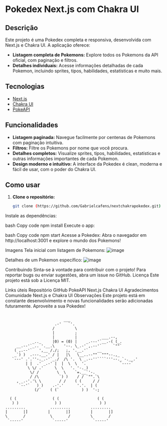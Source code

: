 # Pokedex Next.js com Chakra UI

## Descrição

Este projeto é uma Pokedex completa e responsiva, desenvolvida com Next.js e Chakra UI. A aplicação oferece:

- **Listagem completa de Pokemons:** Explore todos os Pokemons da API oficial, com paginação e filtros.
- **Detalhes individuais:** Acesse informações detalhadas de cada Pokemon, incluindo sprites, tipos, habilidades, estatísticas e muito mais.

## Tecnologias

- [Next.js](https://nextjs.org/)
- [Chakra UI](https://chakra-ui.com/)
- [PokeAPI](https://pokeapi.co/)

## Funcionalidades

- **Listagem paginada:** Navegue facilmente por centenas de Pokemons com paginação intuitiva.
- **Filtros:** Filtre os Pokemons por nome que você procura.
- **Detalhes completos:** Visualize sprites, tipos, habilidades, estatísticas e outras informações importantes de cada Pokemon.
- **Design moderno e intuitivo:** A interface da Pokedex é clean, moderna e fácil de usar, com o poder do Chakra UI.

## Como usar

1. **Clone o repositório:**
   ```bash
   git clone (https://github.com/Gabrielcafens/nextchakrapokedex.git)
Instale as dependências:

bash
Copy code
npm install
Execute o app:

bash
Copy code
npm start
Acesse a Pokedex:
Abra o navegador em http://localhost:3001 e explore o mundo dos Pokemons!

Imagens
Tela inicial com listagem de Pokemons: ![image](https://github.com/Gabrielcafens/nextchakrapokedex/assets/95833512/371aee59-8e1c-4a8d-9220-6753e42e9b7e)

Detalhes de um Pokemon específico: ![image](https://github.com/Gabrielcafens/nextchakrapokedex/assets/95833512/31d01445-355b-4465-9a20-8da00639b22a)

Contribuindo
Sinta-se à vontade para contribuir com o projeto!
Para reportar bugs ou enviar sugestões, abra um issue no GitHub.
Licença
Este projeto está sob a Licença MIT.

Links úteis
Repositório GitHub
PokeAPI
Next.js
Chakra UI
Agradecimentos
Comunidade Next.js e Chakra UI
Observações
Este projeto está em constante desenvolvimento e novas funcionalidades serão adicionadas futuramente.
Aproveite a sua Pokedex!
```                         ___

                          ___
                      .-'   `'.
                     /         \
                     |         ;
                     |         |           ___.--,
            _.._     |0) = (0) |    _.---'`__.-( (_.
     __.--'`_.. '.__.\    '--. \_.-' ,.--'`     `""`
    ( ,.--'`   ',__ /./;   ;, '.__.'`    __
    _`) )  .---.__.' / |   |\   \__..--""  """--.,_
   `---' .'.''-._.-'`_./  /\ '.  \ _.--''````'''--._`-.__.'
         | |  .' _.-' |  |  \  \  '.               `----`
          \ \/ .'     \  \   '. '-._)
           \/ /        \  \    `=.__`'-.
           / /\         `) )    / / `"".`\
     , _.-'.'\ \        / /    ( (     / /
      `--'`   ) )    .-'.'      '.'.  | (
             (/`    ( (`          ) )  '-;    
            
  ( (                ( (                 ( (                
   ) )                ) )                 ) )               
.........           .........         .........           
|       |]         |       |]         |       |]                
\       /           \       /         \       /              
 `-----'             `-----'           `-----'  
